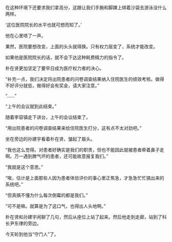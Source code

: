 在这种环境下还要求我们拿高分，这跟让我们手腕和脚踝上绑着沙袋去游泳没什么两样。

‘这位医院院长的水平也就可想而知了。’

他在心里啧了一声。

果然，医院要想改变，上面的头头就得换。只有权力层变了，系统才能改变。

如果他是医院院长的话，就不会下达这种耗费精力的指令了。

朴在贤更加坚定了要早日成为医疗权力者的决心。

“补充一点，我们决定将出院患者的问卷调查结果纳入住院医生的绩效考核。做得不好评分就低，做得好会有奖金，请大家注意。”

“……”

“上午的会议就到此结束。”

随着李容镇走下讲台，上午的会议结束了。

“用出院患者的问卷调查结果来给住院医生打分，这有点不太对劲吧。”

坐在旁边的孙建宇看着朴在贤，皱起了眉头。

“我也这么觉得。对患者好确实是我们的职责，但也不能因此就被患者牵着鼻子走啊。万一遇到脾气坏的患者，还可能故意报复我们。”

“我就是这个意思。”

“唉，估计是上面那些人因为患者体验评价的事心里正焦急，才急急忙忙搞出来的系统吧。”

“但真搞不懂为什么每次倒霉的都是我们。”

“可不是嘛。就算是为了这口气，也得出人头地啊。”

朴在贤和孙建宇闲聊了几句，然后从座位上站了起来。然后他走到走廊，站到了科长尹东律的旁边。

今天轮到他当“守门人”了。